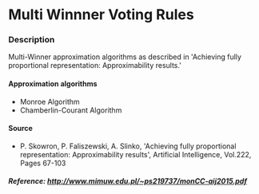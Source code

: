 # Multi Winnner Voting Rules

### Description
Multi-Winner approximation algorithms as described in 'Achieving fully proportional representation: Approximability results.'

#### Approximation algorithms
- Monroe Algorithm
- Chamberlin-Courant Algorithm

#### Source
- P. Skowron, P. Faliszewski, A. Slinko, 'Achieving fully proportional representation: Approximability results', Artificial Intelligence, Vol.222, Pages 67-103

##### Reference: <http://www.mimuw.edu.pl/~ps219737/monCC-aij2015.pdf>
